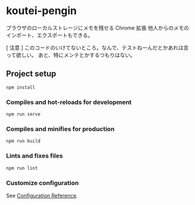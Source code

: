 # koutei-pengin

ブラウザのローカルストレージにメモを残せる Chrome 拡張
他人からのメモのインポート、エクスポートもできる。

[ 注意 ]
このコードのいけてないところ。なんで、テストねーんだとかあれは言って欲しい。
あと、特にメンテとかするつもりはない。

## Project setup

```
npm install
```

### Compiles and hot-reloads for development

```
npm run serve
```

### Compiles and minifies for production

```
npm run build
```

### Lints and fixes files

```
npm run lint
```

### Customize configuration

See [Configuration Reference](https://cli.vuejs.org/config/).
